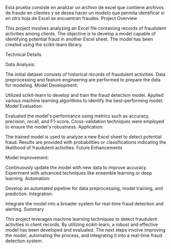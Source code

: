 Esta prueba consiste en analizar un archivo de excel que contiene archivos de fraude en clientes y se desea hacer un modelo que permita identificar si en otro hoja de Excel se encuentran fraudes. 
Project Overview

This project involves analyzing an Excel file containing records of fraudulent activities among clients. The objective is to develop a model capable of identifying potential fraud in another Excel sheet. The model has been created using the scikit-learn library.

Technical Details

Data Analysis:

The initial dataset consists of historical records of fraudulent activities.
Data preprocessing and feature engineering are performed to prepare the data for modeling.
Model Development:

Utilized scikit-learn to develop and train the fraud detection model.
Applied various machine learning algorithms to identify the best-performing model.
Model Evaluation:

Evaluated the model's performance using metrics such as accuracy, precision, recall, and F1-score.
Cross-validation techniques were employed to ensure the model's robustness.
Application:

The trained model is used to analyze a new Excel sheet to detect potential fraud.
Results are provided with probabilities or classifications indicating the likelihood of fraudulent activities.
Future Enhancements

Model Improvement:

Continuously update the model with new data to improve accuracy.
Experiment with advanced techniques like ensemble learning or deep learning.
Automation:

Develop an automated pipeline for data preprocessing, model training, and prediction.
Integration:

Integrate the model into a broader system for real-time fraud detection and alerting.
Summary

This project leverages machine learning techniques to detect fraudulent activities in client records. By utilizing scikit-learn, a robust and effective model has been developed and evaluated. The next steps involve improving the model, automating the process, and integrating it into a real-time fraud detection system.
